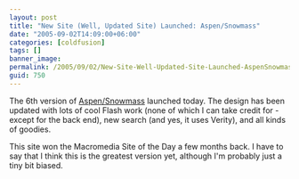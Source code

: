 ```yaml
---
layout: post
title: "New Site (Well, Updated Site) Launched: Aspen/Snowmass"
date: "2005-09-02T14:09:00+06:00"
categories: [coldfusion]
tags: []
banner_image: 
permalink: /2005/09/02/New-Site-Well-Updated-Site-Launched-AspenSnowmass
guid: 750
---
```


The 6th version of <a href="http://www.aspensnowmass.com">Aspen/Snowmass</a> launched today. The design has been updated with lots of cool Flash work (none of which I can take credit for - except for the back end), new search (and yes, it uses Verity), and all kinds of goodies.

This site won the Macromedia Site of the Day a few months back. I have to say that I think this is the greatest version yet, although I'm probably just a tiny bit biased.